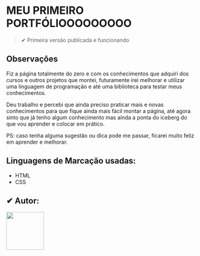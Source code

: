 <h1>MEU PRIMEIRO PORTFÓLIOOOOOOOOO</h1>

> ✔ Primeira versão publicada e funcionando

<h2>Observações</h2>
<p>Fiz a página totalmente do zero e com os conhecimentos que adquiri dos cursos e outros projetos que montei, futuramente irei melhorar e utilizar uma linguagem de programação e até uma biblioteca para testar meus conhecimentos.</p>

<p>Deu trabalho e percebi que ainda preciso praticar mais e novas conhecimentos para que fique ainda mais fácil montar a página, até agora sinto que já tenho algum conhecimento mas ainda a ponta do iceberg do que vou aprender e colocar em prático.</p>

<p>PS: caso tenha alguma sugestão ou dica pode me passar, ficarei muito feliz em aprender e melhorar.</p>

## Linguagens de Marcação usadas:
- HTML
- CSS

<h2>✔ Autor: </h2>
<img src="https://github.com/kleytoncristovao.png" width="100" height="100">